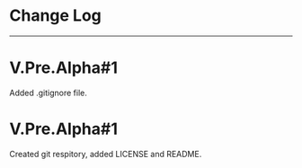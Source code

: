# Change Log
------------------------------------------------------------------------------------------------------------------------------
# V.Pre.Alpha#1
Added .gitignore file.
# V.Pre.Alpha#1
Created git respitory, added LICENSE and README.
